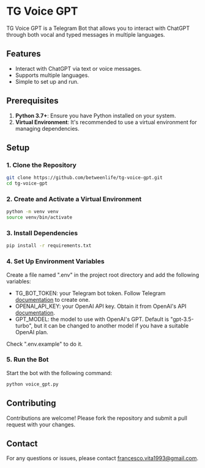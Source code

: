 # TG Voice GPT

TG Voice GPT is a Telegram Bot that allows you to interact with ChatGPT through both vocal and typed messages in multiple languages.

## Features

- Interact with ChatGPT via text or voice messages.
- Supports multiple languages.
- Simple to set up and run.

## Prerequisites

1. **Python 3.7+**: Ensure you have Python installed on your system.
2. **Virtual Environment**: It's recommended to use a virtual environment for managing dependencies.

## Setup

### 1. Clone the Repository

```bash
git clone https://github.com/betweenlife/tg-voice-gpt.git
cd tg-voice-gpt
```

### 2. Create and Activate a Virtual Environment

```bash
python -m venv venv
source venv/bin/activate
```

### 3. Install Dependencies

```bash
pip install -r requirements.txt
```

### 4. Set Up Environment Variables

Create a file named ".env" in the project root directory and add the following variables:

- TG_BOT_TOKEN: your Telegram bot token. Follow Telegram [documentation](https://core.telegram.org/bots/tutorial) to create one.
- OPENAI_API_KEY: your OpenAI API key. Obtain it from OpenAI's API [documentation](https://openai.com/index/openai-api/).
- GPT_MODEL: the model to use with OpenAI's GPT. Default is "gpt-3.5-turbo", but it can be changed to another model if you have a suitable OpenAI plan.

Check ".env.example" to do it.

### 5. Run the Bot

Start the bot with the following command:

```bash
python voice_gpt.py
```

## Contributing

Contributions are welcome! Please fork the repository and submit a pull request with your changes.

## Contact

For any questions or issues, please contact francesco.vita1993@gmail.com.